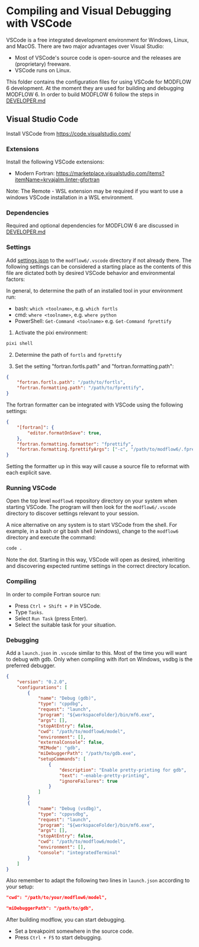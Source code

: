 # Compiling and Visual Debugging with VSCode

VSCode is a free integrated development environment for Windows, Linux, and
MacOS. There are two major advantages over Visual Studio:

* Most of VSCode's source code is open-source and the releases are (proprietary) freeware.
* VSCode runs on Linux.

This folder contains the configuration files for using VSCode for MODFLOW 6 
development.
At the moment they are used for building and debugging MODFLOW 6.
In order to build MODFLOW 6 follow the steps in [DEVELOPER.md](../DEVELOPER.md)

## Visual Studio Code

Install VSCode from https://code.visualstudio.com/

### Extensions

Install the following VSCode extensions:

- Modern Fortran:
  https://marketplace.visualstudio.com/items?itemName=krvajalm.linter-gfortran

Note: The Remote - WSL extension may be required if you want to use a windows VSCode
installation in a WSL environment.

### Dependencies

Required and optional dependencies for MODFLOW 6 are discussed in [DEVELOPER.md](../DEVELOPER.md)

### Settings

Add [settings.json](https://code.visualstudio.com/docs/getstarted/settings#_settingsjson) to the
`modflow6/.vscode` directory if not already there. The following settings can be considered a
starting place as the contents of this file are dictated both by desired VSCode behavior and
environmental factors:

In general, to determine the path of an installed tool in your environment run:
- bash: `which <toolname>`, e.g. `which fortls`
- cmd: `where <toolname>`, e.g. `where python`
- PowerShell: `Get-Command <toolname>` e.g. `Get-Command fprettify`

1. Activate the pixi environment:

```bash
pixi shell
```

2. Determine the path of `fortls` and `fprettify`

3. Set the setting "fortran.fortls.path" and "fortran.formatting.path":
```json
{
    "fortran.fortls.path": "/path/to/fortls",
    "fortran.formatting.path": "/path/to/fprettify",
}
```

The fortran formatter can be integrated with VSCode using the following settings:

```json
{
    "[fortran]": {
        "editor.formatOnSave": true,
    },
    "fortran.formatting.formatter": "fprettify",
    "fortran.formatting.fprettifyArgs": ["-c", "/path/to/modflow6/.fprettify.yaml"],
}
```

Setting the formatter up in this way will cause a source file to reformat with each explicit save.

### Running VSCode

Open the top level `modflow6` repository directory on your system when starting VSCode. The program will
then look for the `modflow6/.vscode` directory to discover settings relevant to your session.

A nice alternative on any system is to start VSCode from the shell. For example, in a bash or git bash
shell (windows), change to the `modflow6` directory and execute the command:

```bash
code .
```

Note the dot. Starting in this way, VSCode will open as desired, inheriting and discovering
expected runtime settings in the correct directory location.

### Compiling

In order to compile Fortran source run:

* Press `Ctrl + Shift + P` in VSCode.
* Type `Tasks`.
* Select `Run Task` (press Enter).
* Select the suitable task for your situation.

### Debugging

Add a `launch.json` in `.vscode` similar to this.
Most of the time you will want to debug with gdb.
Only when compiling with ifort on Windows, vsdbg is the preferred debugger.

```json
{
    "version": "0.2.0",
    "configurations": [
        {
            "name": "Debug (gdb)",
            "type": "cppdbg",
            "request": "launch",
            "program": "${workspaceFolder}/bin/mf6.exe",
            "args": [],
            "stopAtEntry": false,
            "cwd": "/path/to/modflow6/model",
            "environment": [],
            "externalConsole": false,
            "MIMode": "gdb",
            "miDebuggerPath": "/path/to/gdb.exe",
            "setupCommands": [
                {
                    "description": "Enable pretty-printing for gdb",
                    "text": "-enable-pretty-printing",
                    "ignoreFailures": true
                }
            ]
        }
        {
            "name": "Debug (vsdbg)",
            "type": "cppvsdbg",
            "request": "launch",
            "program": "${workspaceFolder}/bin/mf6.exe",
            "args": [],
            "stopAtEntry": false,
            "cwd": "/path/to/modflow6/model",
            "environment": [],
            "console": "integratedTerminal"
        }
    ]
}
````

Also remember to adapt the following two lines in `launch.json` according to your setup:

```json
"cwd": "/path/to/your/modflow6/model",
```

```json
"miDebuggerPath": "/path/to/gdb",
```

After building modflow, you can start debugging.

- Set a breakpoint somewhere in the source code.
- Press `Ctrl + F5` to start debugging.
